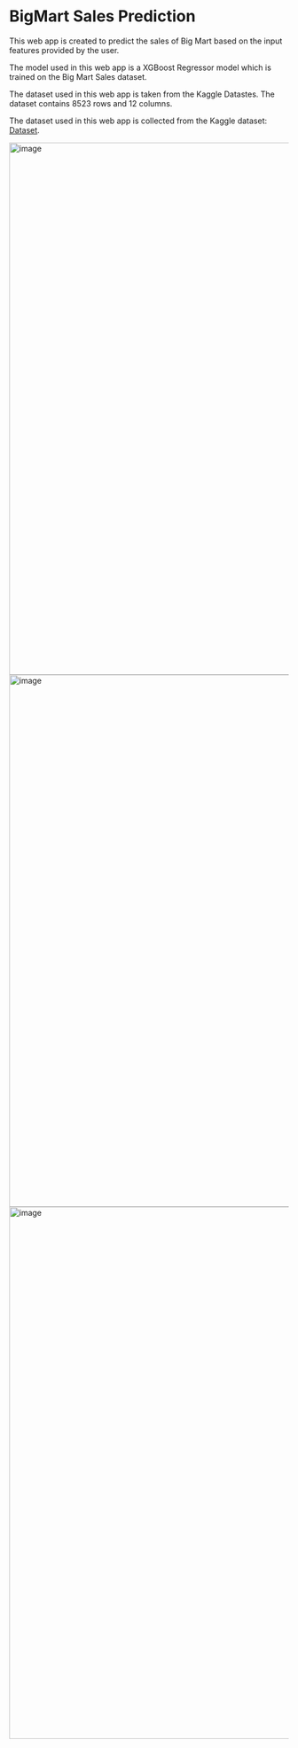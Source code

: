# BigMart Sales Prediction

This web app is created to predict the sales of Big Mart based on the input features provided by the user.

The model used in this web app is a XGBoost Regressor model which is trained on the Big Mart Sales dataset.

The dataset used in this web app is taken from the Kaggle Datastes. The dataset contains 8523 rows and 12 columns.

The dataset used in this web app is collected from the Kaggle dataset: [Dataset](https://www.kaggle.com/datasets/mrmorj/big-mart-sales).
    
    
<img width="960" alt="image" src="https://github.com/gokulnpc/BigMart-Sales-Prediction/assets/105941681/eb5b9576-5152-47c4-a1ec-7a055ca1b76d">

<img width="960" alt="image" src="https://github.com/gokulnpc/BigMart-Sales-Prediction/assets/105941681/1af45b03-2f8e-43ae-b48f-b7e2bcf1f271">

<img width="960" alt="image" src="https://github.com/gokulnpc/BigMart-Sales-Prediction/assets/105941681/30248bd6-04d7-4312-b32e-d9ad09033e6e">
